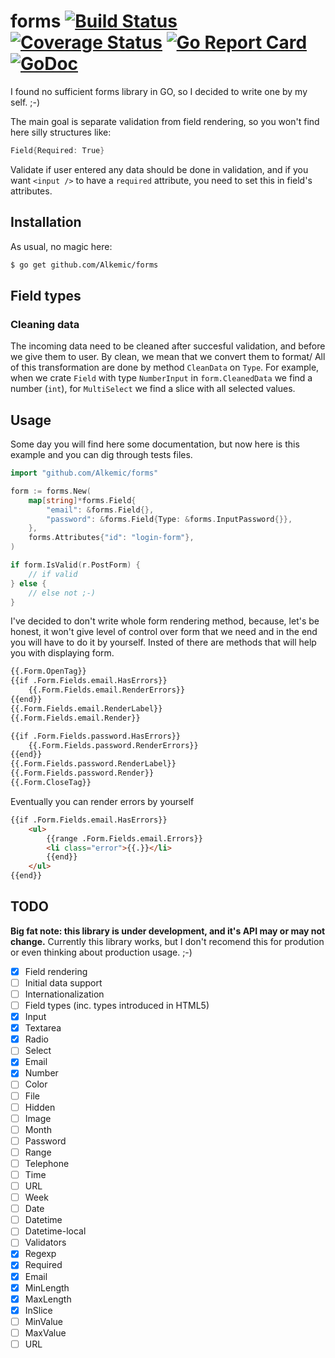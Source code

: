 # forms [![Build Status](https://travis-ci.org/Alkemic/forms.svg?branch=master)](https://travis-ci.org/Alkemic/forms) [![Coverage Status](https://coveralls.io/repos/github/Alkemic/forms/badge.svg?branch=master)](https://coveralls.io/github/Alkemic/forms?branch=master) [![Go Report Card](https://goreportcard.com/badge/github.com/Alkemic/forms)](https://goreportcard.com/report/github.com/Alkemic/forms) [![GoDoc](https://godoc.org/github.com/asaskevich/govalidator?status.png)](https://godoc.org/github.com/Alkemic/forms)
I found no sufficient forms library in GO, so I decided to write one by my self. ;-)

The main goal is separate validation from field rendering, so you won't find here silly structures like:

```go
Field{Required: True}
```

Validate if user entered any data should be done in validation, and if you want ``<input />`` to have a ``required`` attribute, you need to set this in field's attributes.

## Installation
As usual, no magic here:
```bash
$ go get github.com/Alkemic/forms
```

## Field types

### Cleaning data

The incoming data need to be cleaned after succesful validation, and before we give them to user.
By clean, we mean that we convert them to format/
All of this transformation are done by method ``CleanData`` on ``Type``.
For example, when we crate ``Field`` with type ``NumberInput`` in ``form.CleanedData`` we
find a number (``int``), for ``MultiSelect`` we find a slice with all selected values.

## Usage

Some day you will find here some documentation, but now here is this example and you can dig through tests files.
```go
import "github.com/Alkemic/forms"

form := forms.New(
	map[string]*forms.Field{
		"email": &forms.Field{},
		"password": &forms.Field{Type: &forms.InputPassword{}},
	},
	forms.Attributes{"id": "login-form"},
)

if form.IsValid(r.PostForm) {
    // if valid
} else {
    // else not ;-)
}
```

I've decided to don't write whole form rendering method, because, let's be honest,
it won't give level of control over form that we need and in the end you will
have to do it by yourself. Insted of there are methods that will help you with
displaying form.

```html
{{.Form.OpenTag}}
{{if .Form.Fields.email.HasErrors}}
    {{.Form.Fields.email.RenderErrors}}
{{end}}
{{.Form.Fields.email.RenderLabel}}
{{.Form.Fields.email.Render}}

{{if .Form.Fields.password.HasErrors}}
    {{.Form.Fields.password.RenderErrors}}
{{end}}
{{.Form.Fields.password.RenderLabel}}
{{.Form.Fields.password.Render}}
{{.Form.CloseTag}}
```

Eventually you can render errors by yourself

```html
{{if .Form.Fields.email.HasErrors}}
    <ul>
        {{range .Form.Fields.email.Errors}}
        <li class="error">{{.}}</li>
        {{end}}
    </ul>
{{end}}
```

## TODO
**Big fat note: this library is under development, and it's API may or may not change.**
Currently this library works, but I don't recomend this for prodution or even thinking about production usage. ;-)

* [X] Field rendering
* [ ] Initial data support
* [ ] Internationalization
* [ ] Field types (inc. types introduced in HTML5)
 * [x] Input
 * [x] Textarea
 * [X] Radio
 * [ ] Select
 * [X] Email
 * [X] Number
 * [ ] Color
 * [ ] File
 * [ ] Hidden
 * [ ] Image
 * [ ] Month
 * [ ] Password
 * [ ] Range
 * [ ] Telephone
 * [ ] Time
 * [ ] URL
 * [ ] Week
 * [ ] Date
 * [ ] Datetime
 * [ ] Datetime-local
* [ ] Validators
 * [x] Regexp
 * [x] Required
 * [x] Email
 * [x] MinLength
 * [x] MaxLength
 * [x] InSlice
 * [ ] MinValue
 * [ ] MaxValue
 * [ ] URL
